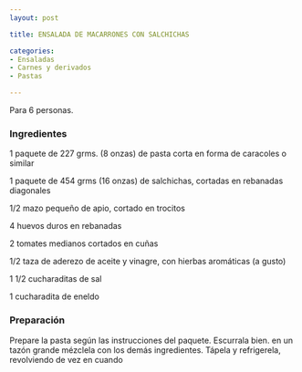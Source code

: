 ```yaml
---
layout: post

title: ENSALADA DE MACARRONES CON SALCHICHAS

categories:
- Ensaladas
- Carnes y derivados
- Pastas

---
```

Para 6 personas.

<h3>Ingredientes</h3>

1 paquete de 227 grms. (8 onzas) de pasta corta en forma de caracoles o similar

1 paquete de 454 grms (16 onzas) de salchichas, cortadas en rebanadas diagonales

1/2 mazo pequeño de apio, cortado en trocitos

4 huevos duros en rebanadas

2 tomates medianos cortados en cuñas

1/2 taza de aderezo de aceite y vinagre, con hierbas aromáticas (a gusto)

1 1/2 cucharaditas de sal

1 cucharadita de eneldo

<h3>Preparación</h3>

Prepare la pasta según las instrucciones del paquete.  Escurrala bien.  en un tazón grande mézclela con los demás ingredientes.  Tápela y refrigerela, revolviendo de vez en cuando